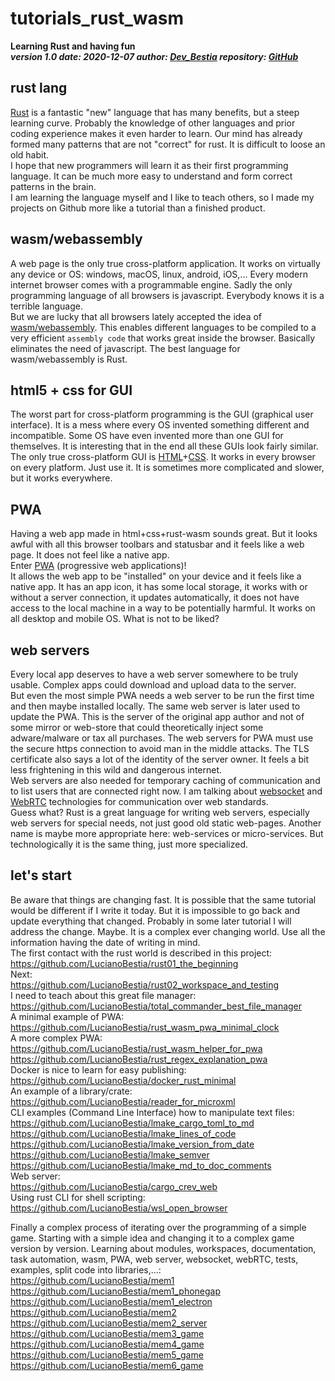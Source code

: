 # tutorials_rust_wasm

**Learning Rust and having fun**  
***version 1.0 date: 2020-12-07  author: [Dev_Bestia](https://bestia.dev) repository: [GitHub](https://github.com/LucianoBestia/tutorials_rust_wasm)***  

## rust lang

[Rust](https://www.rust-lang.org/) is a fantastic "new" language that has many benefits, but a steep learning curve.
Probably the knowledge of other languages and prior coding experience makes it even harder to learn. Our mind has already formed many patterns that are not "correct" for rust. It is difficult to loose an old habit.  
I hope that new programmers will learn it as their first programming language. It can be much more easy to understand and form correct patterns in the brain.  
I am learning the language myself and I like to teach others, so I made my projects on Github more like a tutorial than a finished product.  

## wasm/webassembly

A web page is the only true cross-platform application. It works on virtually any device or OS: windows, macOS, linux, android, iOS,...
Every modern internet browser comes with a programmable engine. Sadly the only programming language of all browsers is javascript. Everybody knows it is a terrible language.  
But we are lucky that all browsers lately accepted the idea of [wasm/webassembly](https://www.rust-lang.org/what/wasm). This enables different languages to be compiled to a very efficient `assembly code` that works great inside the browser. Basically eliminates the need of javascript. The best language for wasm/webassembly is Rust. 

## html5 + css for GUI

The worst part for cross-platform programming is the GUI (graphical user interface). It is a mess where every OS invented something different and incompatible. Some OS have even invented more than one GUI for themselves. It is interesting that in the end all these GUIs look fairly similar.  
The only true cross-platform GUI is [HTML](https://developer.mozilla.org/en-US/docs/Web/Guide/HTML/HTML5)+[CSS](https://www.w3schools.com/html/html_css.asp). It works in every browser on every platform. Just use it. It is sometimes more complicated and slower, but it works everywhere.  

## PWA

Having a web app made in html+css+rust-wasm sounds great. But it looks awful with all this browser toolbars and statusbar and it feels like a web page. It does not feel like a native app.  
Enter [PWA](https://developer.mozilla.org/en-US/docs/Web/Progressive_web_apps) (progressive web applications)!  
It allows the web app to be "installed" on your device and it feels like a native app. It has an app icon, it has some local storage, it works with or without a server connection, it updates automatically, it does not have access to the local machine in a way to be potentially harmful. It works on all desktop and mobile OS. What is not to be liked?  

## web servers

Every local app deserves to have a web server somewhere to be truly usable.
Complex apps could download and upload data to the server.  
But even the most simple PWA needs a web server to be run the first time and then maybe installed locally. The same web server is later used to update the PWA. This is the server of the original app author and not of some mirror or web-store that could theoretically inject some adware/malware or tax all purchases. The web servers for PWA must use the secure https connection to avoid man in the middle attacks. The TLS certificate also says a lot of the identity of the server owner. It feels a bit less frightening in this wild and dangerous internet.  
Web servers are also needed for temporary caching of communication and to list users that are connected right now. I am talking about [websocket](https://developer.mozilla.org/en-US/docs/Web/API/WebSocket) and [WebRTC](https://developer.mozilla.org/en-US/docs/Web/API/WebRTC_API) technologies for communication over web standards.  
Guess what? Rust is a great language for writing web servers, especially web servers for special needs, not just good old static web-pages. Another name is maybe more appropriate here: web-services or micro-services. But technologically it is the same thing, just more specialized.  

## let's start

Be aware that things are changing fast. It is possible that the same tutorial would be different if I write it today. But it is impossible to go back and update everything that changed. Probably in some later tutorial I will address the change. Maybe. It is a complex ever changing world. Use all the information having the date of writing in mind.     
The first contact with the rust world is described in this project:  
https://github.com/LucianoBestia/rust01_the_beginning  
Next:  
https://github.com/LucianoBestia/rust02_workspace_and_testing  
I need to teach about this great file manager:  
https://github.com/LucianoBestia/total_commander_best_file_manager    
A minimal example of PWA:  
https://github.com/LucianoBestia/rust_wasm_pwa_minimal_clock  
A more complex PWA:  
https://github.com/LucianoBestia/rust_wasm_helper_for_pwa  
https://github.com/LucianoBestia/rust_regex_explanation_pwa  
Docker is nice to learn for easy publishing:  
https://github.com/LucianoBestia/docker_rust_minimal    
An example of a library/crate:  
https://github.com/LucianoBestia/reader_for_microxml  
CLI examples (Command Line Interface) how to manipulate text files:  
https://github.com/LucianoBestia/lmake_cargo_toml_to_md  
https://github.com/LucianoBestia/lmake_lines_of_code  
https://github.com/LucianoBestia/lmake_version_from_date  
https://github.com/LucianoBestia/lmake_semver  
https://github.com/LucianoBestia/lmake_md_to_doc_comments  
Web server:  
https://github.com/LucianoBestia/cargo_crev_web  
Using rust CLI for shell scripting:  
https://github.com/LucianoBestia/wsl_open_browser    
  
Finally a complex process of iterating over the programming of a simple game. Starting with a simple idea and changing it to a complex game version by version. Learning about modules, workspaces, documentation, task automation, wasm, PWA, web server, websocket, webRTC, tests, examples, split code into libraries,...:  
https://github.com/LucianoBestia/mem1  
https://github.com/LucianoBestia/mem1_phonegap  
https://github.com/LucianoBestia/mem1_electron  
https://github.com/LucianoBestia/mem2  
https://github.com/LucianoBestia/mem2_server  
https://github.com/LucianoBestia/mem3_game  
https://github.com/LucianoBestia/mem4_game  
https://github.com/LucianoBestia/mem5_game  
https://github.com/LucianoBestia/mem6_game  

